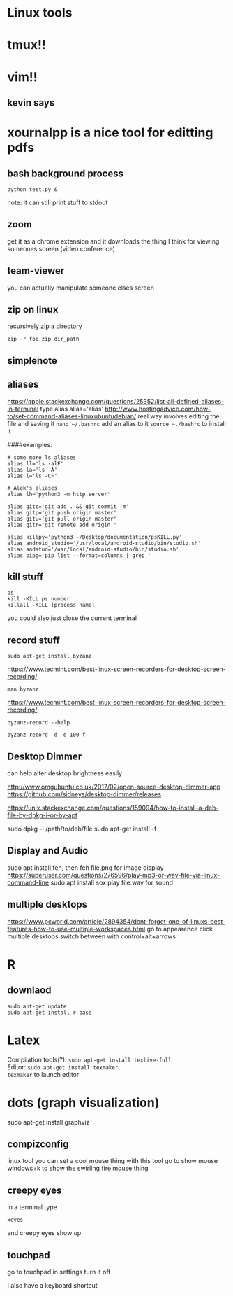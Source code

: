 # Linux tools

# tmux!!
# vim!!

## kevin says 
# xournalpp is a nice tool for editting pdfs

## bash background process
```
python test.py &
```
note: it can still print stuff to stdout

## zoom
get it as a chrome extension and it downloads the thing I think
for viewing someones screen (video conference)

## team-viewer
you can actually manipulate someone elses screen

## zip on linux
recursively zip a directory
```
zip -r foo.zip dir_path
```

## simplenote


## aliases

https://apple.stackexchange.com/questions/25352/list-all-defined-aliases-in-terminal
type alias
alias='alias'
http://www.hostingadvice.com/how-to/set-command-aliases-linuxubuntudebian/
real way involves editing the file and saving it
`nano ~/.bashrc` add an alias to it `source ~./bashrc` to install it

####examples:
```
# some more ls aliases
alias ll='ls -alF'
alias la='ls -A'
alias l='ls -CF'

# Alek's aliases
alias lh='python3 -m http.server'

alias gitc='git add . && git commit -m'
alias gitp='git push origin master'
alias gitu='git pull origin master'
alias gitr='git remote add origin '

alias killpy='python3 ~/Desktop/documentation/psKILL.py'
alias android_studio='/usr/local/android-studio/bin/studio.sh'
alias andstud='/usr/local/android-studio/bin/studio.sh'
alias pipg='pip list --format=columns | grep '
```

## kill stuff
```
ps
kill -KILL ps number
killall -KILL [process name]
```
you could also just close the current terminal


## record stuff
`sudo apt-get install byzanz`

https://www.tecmint.com/best-linux-screen-recorders-for-desktop-screen-recording/

`man byzanz`

https://www.tecmint.com/best-linux-screen-recorders-for-desktop-screen-recording/

```
byzanz-record --help

byzanz-record -d -d 100 f
```


## Desktop Dimmer

can help alter desktop brightness easily

http://www.omgubuntu.co.uk/2017/02/open-source-desktop-dimmer-app
https://github.com/sidneys/desktop-dimmer/releases

https://unix.stackexchange.com/questions/159094/how-to-install-a-deb-file-by-dpkg-i-or-by-apt

sudo dpkg -i /path/to/deb/file
sudo apt-get install -f

## Display and Audio
sudo apt install feh, then feh file.png for image display
https://superuser.com/questions/276596/play-mp3-or-wav-file-via-linux-command-line
sudo apt install sox
play file.wav for sound

## multiple desktops
https://www.pcworld.com/article/2894354/dont-forget-one-of-linuxs-best-features-how-to-use-multiple-workspaces.html
go to appearence
click multiple desktops
switch between with control+alt+arrows

# R

## downlaod
```
sudo apt-get update
sudo apt-get install r-base
```


# Latex
Compilation tools(?):
`sudo apt-get install texlive-full`  
Editor:
`sudo apt-get install texmaker`  
`texmaker` to launch editor

# dots (graph visualization)
sudo apt-get install graphviz


## compizconfig
linux tool 
you can set a cool mouse thing with this tool 
go to show mouse
windows+k to show the swirling fire mouse thing

## creepy eyes
in a terminal type
```
xeyes
```
and creepy eyes show up


## touchpad
go to touchpad in settings
turn it off

I also have a keyboard shortcut

